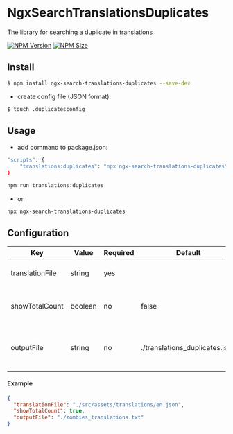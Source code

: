 # NgxSearchTranslationsDuplicates

The library for searching a duplicate in translations

[![NPM Version](https://img.shields.io/npm/v/ngx-search-translations-duplicates)](https://www.npmjs.com/package/ngx-search-translations-duplicates)
[![NPM Size](https://img.shields.io/bundlephobia/min/ngx-search-translations-duplicates?color=successg)](https://www.npmjs.com/package/ngx-search-translations-duplicates)

## Install

```bash
$ npm install ngx-search-translations-duplicates --save-dev
```

- create config file (JSON format):

```bash
$ touch .duplicatesconfig
```

## Usage

- add command to package.json:

```bash
"scripts": {
    "translations:duplicates": "npx ngx-search-translations-duplicates"
}
```

```bash
npm run translations:duplicates
```

- or

```bash
npx ngx-search-translations-duplicates
```

## Configuration

| Key | Value | Required | Default | Description |
| --- | --- | --- | --- | --- |
| translationFile | string | yes | | path to file with translations |
| showTotalCount | boolean | no | false | show total of searched zombies keys |
| outputFile | string | no | ./translations_duplicates.json | path to file where result should be written |

#### Example

```json
{
  "translationFile": "./src/assets/translations/en.json",
  "showTotalCount": true,
  "outputFile": "./zombies_translations.txt"
}

```
